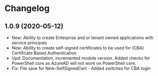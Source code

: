 ﻿# Changelog
## 1.0.9 (2020-05-12)
 - New: Ability to create Enterprise and or tenant owned applications with service principals
 - New: Ability to create self-signed certificates to be used for (CBA) Certificate Based Authentication
 - Upd: Documentation, incremented module version. Added checks for PowerShell core as AzureAD will not work on PowerShell core.
 - Fix: File save for New-SelfSignedCert - Added switches for CBA login